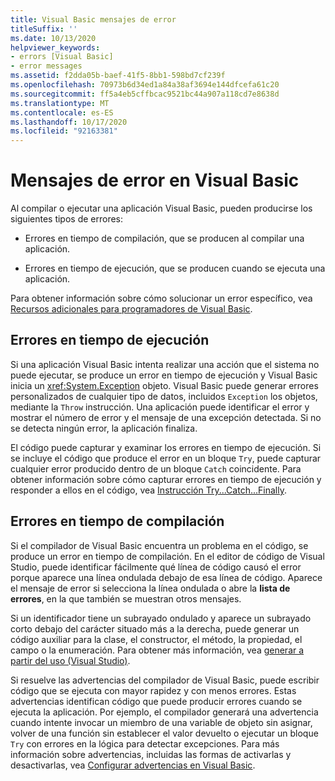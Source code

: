 ```yaml
---
title: Visual Basic mensajes de error
titleSuffix: ''
ms.date: 10/13/2020
helpviewer_keywords:
- errors [Visual Basic]
- error messages
ms.assetid: f2dda05b-baef-41f5-8bb1-598bd7cf239f
ms.openlocfilehash: 70973b6d34ed1a84a38af3694e144dfcefa61c20
ms.sourcegitcommit: ff5a4eb5cffbcac9521bc44a907a118cd7e8638d
ms.translationtype: MT
ms.contentlocale: es-ES
ms.lasthandoff: 10/17/2020
ms.locfileid: "92163381"
---
```

# <a name="error-messages-in-visual-basic"></a>Mensajes de error en Visual Basic

Al compilar o ejecutar una aplicación Visual Basic, pueden producirse los siguientes tipos de errores:

- Errores en tiempo de compilación, que se producen al compilar una aplicación.

- Errores en tiempo de ejecución, que se producen cuando se ejecuta una aplicación.

Para obtener información sobre cómo solucionar un error específico, vea [Recursos adicionales para programadores de Visual Basic](../../getting-started/additional-resources.md).

## <a name="run-time-errors"></a>Errores en tiempo de ejecución

Si una aplicación Visual Basic intenta realizar una acción que el sistema no puede ejecutar, se produce un error en tiempo de ejecución y Visual Basic inicia un <xref:System.Exception> objeto. Visual Basic puede generar errores personalizados de cualquier tipo de datos, incluidos `Exception` los objetos, mediante la `Throw` instrucción. Una aplicación puede identificar el error y mostrar el número de error y el mensaje de una excepción detectada. Si no se detecta ningún error, la aplicación finaliza.

El código puede capturar y examinar los errores en tiempo de ejecución. Si se incluye el código que produce el error en un bloque `Try`, puede capturar cualquier error producido dentro de un bloque `Catch` coincidente. Para obtener información sobre cómo capturar errores en tiempo de ejecución y responder a ellos en el código, vea [Instrucción Try...Catch...Finally](../statements/try-catch-finally-statement.md).

## <a name="compile-time-errors"></a>Errores en tiempo de compilación

Si el compilador de Visual Basic encuentra un problema en el código, se produce un error en tiempo de compilación. En el editor de código de Visual Studio, puede identificar fácilmente qué línea de código causó el error porque aparece una línea ondulada debajo de esa línea de código. Aparece el mensaje de error si selecciona la línea ondulada o abre la **lista de errores**, en la que también se muestran otros mensajes.

Si un identificador tiene un subrayado ondulado y aparece un subrayado corto debajo del carácter situado más a la derecha, puede generar un código auxiliar para la clase, el constructor, el método, la propiedad, el campo o la enumeración. Para obtener más información, vea [generar a partir del uso (Visual Studio)](/visualstudio/ide/visual-csharp-intellisense#generate-from-usage).

Si resuelve las advertencias del compilador de Visual Basic, puede escribir código que se ejecuta con mayor rapidez y con menos errores. Estas advertencias identifican código que puede producir errores cuando se ejecuta la aplicación. Por ejemplo, el compilador generará una advertencia cuando intente invocar un miembro de una variable de objeto sin asignar, volver de una función sin establecer el valor devuelto o ejecutar un bloque `Try` con errores en la lógica para detectar excepciones. Para más información sobre advertencias, incluidas las formas de activarlas y desactivarlas, vea [Configurar advertencias en Visual Basic](/visualstudio/ide/configuring-warnings-in-visual-basic).
